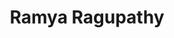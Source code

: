 ---
title: Ramya Ragupathy
organization: Humanitarian OpenStreetMap Team
country: India
image: https://www.hotosm.org/uploads/Screen%20Shot%202018-09-15%20at%2012.59.35.png
talk: "Community-Driven Software Improvements"
permalink: /speakers/#ramya-ragupathy
---